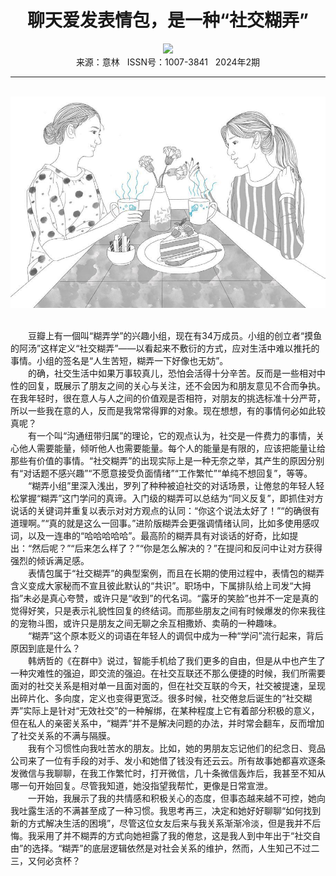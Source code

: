 # <center>聊天爱发表情包，是一种“社交糊弄”</center>

<div align=center><img src="https://raw.githubusercontent.com/leaguecn/magazines/main/img_authors/%d7%f7%d5%df%a3%ba%bf%a8%c9%fa.jpg"></div>

<center>来源：意林   ISSN号：1007-3841   2024年2期</center>

* * *

<br>![](https://raw.githubusercontent.com/leaguecn/magazines/main/img/yili20240240-1-l.jpg)

  
<br>　　豆瓣上有一個叫“糊弄学”的兴趣小组，现在有34万成员。小组的创立者“摸鱼的阿汤”这样定义“社交糊弄”——以看起来不敷衍的方式，应对生活中难以推托的事情。小组的签名是“人生苦短，糊弄一下好像也无妨”。  
　　的确，社交生活中如果万事较真儿，恐怕会活得十分辛苦。反而是一些相对中性的回复，既展示了朋友之间的关心与关注，还不会因为和朋友意见不合而争执。在我年轻时，很在意人与人之间的价值观是否相符，对朋友的挑选标准十分严苛，所以一些我在意的人，反而是我常常得罪的对象。现在想想，有的事情何必如此较真呢？  
　　有一个叫“沟通纽带归属”的理论，它的观点认为，社交是一件费力的事情，关心他人需要能量，倾听他人也需要能量。每个人的能量是有限的，应该把能量让给那些有价值的事情。“社交糊弄”的出现实际上是一种无奈之举，其产生的原因分别有“对话题不感兴趣”“不愿意接受负面情绪”“工作繁忙”“单纯不想回复”，等等。  
　　“糊弄小组”里深入浅出，罗列了种种被迫社交的对话场景，让倦怠的年轻人轻松掌握“糊弄”这门学问的真谛。入门级的糊弄可以总结为“同义反复”，即抓住对方说话的关键词并重复以表示对对方观点的认同：“你这个说法太好了！”“的确很有道理啊。”“真的就是这么一回事。”进阶版糊弄会更强调情绪认同，比如多使用感叹词，以及一连串的“哈哈哈哈哈”。最高阶的糊弄具有对谈话的好奇，比如提出：“然后呢？”“后来怎么样了？”“你是怎么解决的？”在提问和反问中让对方获得强烈的倾诉满足感。  
　　表情包属于“社交糊弄”的典型案例，而且在长期的使用过程中，表情包的糊弄含义变成大家秘而不宣且彼此默认的“共识”。职场中，下属排队给上司发“大拇指”未必是真心夸赞，或许只是“收到”的代名词。“露牙的笑脸”也并不一定是真的觉得好笑，只是表示礼貌性回复的终结词。而那些朋友之间有时候爆发的你来我往的宠物斗图，或许只是朋友之间无聊之余互相撒娇、卖萌的一种趣味。  
　　“糊弄”这个原本贬义的词语在年轻人的调侃中成为一种“学问”流行起来，背后原因到底是什么？  
　　韩炳哲的《在群中》说过，智能手机给了我们更多的自由，但是从中也产生了一种灾难性的强迫，即交流的强迫。在社交互联还不那么便捷的时候，我们所需要面对的社交关系是相对单一且面对面的，但在社交互联的今天，社交被提速，呈现出碎片化、多向度，定义也变得更宽泛。很多时候，社交倦怠后诞生的“社交糊弄”实际上是针对“无效社交”的一种解绑，在某种程度上它有着部分积极的意义，但在私人的亲密关系中，“糊弄”并不是解决问题的办法，并时常会翻车，反而增加了社交关系的不满与隔膜。  
　　我有个习惯性向我吐苦水的朋友。比如，她的男朋友忘记他们的纪念日、竞品公司来了一位有手段的对手、发小和她借了钱没有还云云。所有故事她都喜欢逐条发微信与我聊聊，在我工作繁忙时，打开微信，几十条微信轰炸后，我甚至不知从哪一句开始回复。尽管我知道，她没指望我帮忙，更像是日常宣泄。  
　　一开始，我展示了我的共情感和积极关心的态度，但事态越来越不可控，她向我吐露生活的不满甚至成了一种习惯。我思考再三，决定和她好好聊聊“如何找到新的方式解决生活的困境”，尽管这位女友后来与我关系渐渐冷淡，但是我并不后悔。我采用了并不糊弄的方式向她袒露了我的倦怠，这是我人到中年出于“社交自由”的选择。“糊弄”的底层逻辑依然是对社会关系的维护，然而，人生知己不过二三，又何必贪杯？
